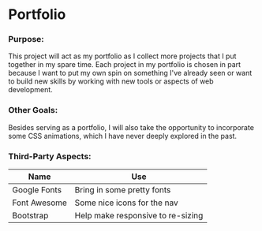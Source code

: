 # Portfolio
### Purpose:
This project will act as my portfolio as I collect more projects that I put together in my spare time.
Each project in my portfolio is chosen in part because I want to put my own spin on something I've already seen or want to 
build new skills by working with new tools or aspects of web development.

### Other Goals:
Besides serving as a portfolio, I will also take the opportunity to incorporate some CSS animations, which I have never
 deeply explored in the past.
 
### Third-Party Aspects:
| Name          | Use                               |
| ------------- | --------------------------------- |
| Google Fonts  | Bring in some pretty fonts        |
| Font Awesome  | Some nice icons for the nav       |
| Bootstrap     | Help make responsive to re-sizing |